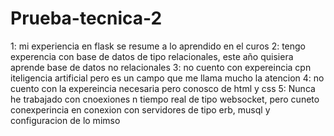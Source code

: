 # Prueba-tecnica-2

1: mi experiencia en flask se resume a lo aprendido en el curos 
2: tengo experencia con base de datos de tipo relacionales, este año quisiera aprende base de datos no relacionales 
3: no cuento con expereincia cpn iteligencia artificial pero es un campo que me llama mucho la atencion 
4: no cuento con la expereincia necesaria pero conosco de html y css 
5: Nunca he trabajado con cnoexiones n tiempo real de tipo websocket, pero cuneto conexperincia en conexion con servidores de tipo erb, musql y configuracion de lo mimso 
